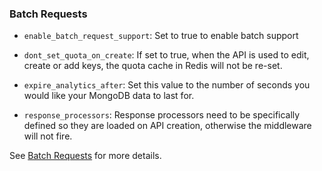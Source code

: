 ---
---

### Batch Requests

* `enable_batch_request_support`: Set to true to enable batch support

* `dont_set_quota_on_create`: If set to true, when the API is used to edit, create or add keys, the quota cache in Redis will not be re-set.

* `expire_analytics_after`: Set this value to the number of seconds you would like your MongoDB data to last for.

* `response_processors`: Response processors need to be specifically defined so they are loaded on API creation, otherwise the middleware will not fire.

See [Batch Requests](https://tyk.io/docs/tyk-rest-api/batch-requests/) for more details.


